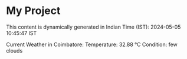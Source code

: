 # My Project

This content is dynamically generated in Indian Time (IST): 2024-05-05 10:45:47 IST


Current Weather in Coimbatore:
Temperature: 32.88 °C
Condition: few clouds
